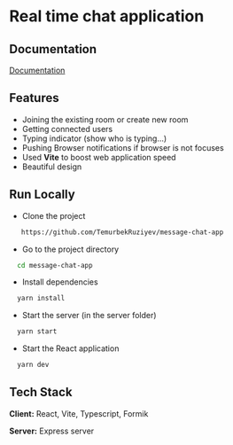 
# Real time chat application


## Documentation

[Documentation](https://github.com/TemurbekRuziyev/assessment#readme)


## Features

- Joining the existing room or create new room
- Getting connected users
- Typing indicator (show who is typing...)
- Pushing Browser notifications if browser is not focuses
- Used **Vite** to boost web application speed
- Beautiful design
## Run Locally

* Clone the project

```bash
   https://github.com/TemurbekRuziyev/message-chat-app
```

* Go to the project directory

```bash
  cd message-chat-app
```

* Install dependencies

```bash
  yarn install
```

* Start the server (in the server folder)

```bash
  yarn start
```

* Start the React application

```bash
  yarn dev
```


## Tech Stack

**Client:** React, Vite, Typescript, Formik

**Server:** Express server
